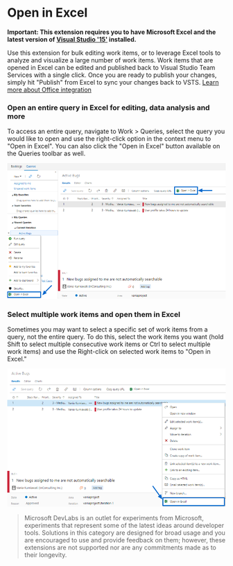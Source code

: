 # Open in Excel

**Important: This extension requires you to have Microsoft Excel and the latest version of [Visual Studio '15'](http://www.visualstudio.com) installed.**

Use this extension for bulk editing work items, or to leverage Excel tools to analyze and visualize a large number of work items. Work items that are opened in Excel can be edited and published back to Visual Studio Team Services with a single click. Once you are ready to publish your changes, simply hit "Publish" from Excel to sync your changes back to VSTS. [Learn more about Office integration](https://www.visualstudio.com/da-dk/docs/work/office/bulk-add-modify-work-items-excel)

### Open an entire query in Excel for editing, data analysis and more
To access an entire query, navigate to Work > Queries, select the query you would like to open and use the right-click option in the context menu to "Open in Excel". You can also click the "Open in Excel" button available on the Queries toolbar as well.  

![Open query in Excel](img/excelcontextmenu.png)

### Select multiple work items and open them in Excel
Sometimes you may want to select a specific set of work items from a query, not the entire query. To do this, select the work items you want (hold Shift to select multiple consecutive work items or Ctrl to select multiple work items) and use the Right-click on selected work items to "Open in Excel." 

![Open multiple work items](img/workitemcontextmenu.png)



>Microsoft DevLabs is an outlet for experiments from Microsoft, experiments that represent some of the latest ideas around developer tools. Solutions in this category are designed for broad usage and you are encouraged to use and provide feedback on them; however, these extensions are not supported nor are any commitments made as to their longevity.
